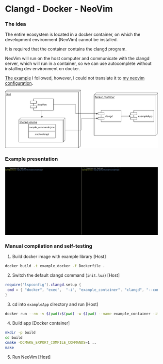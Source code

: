 # Clangd - Docker - NeoVim

### The idea

The entire ecosystem is located in a docker container, on which the development environment (NeoVim) cannot be installed.

It is required that the container contains the clangd program.

NeoVim will run on the host computer and communicate with the clangd server, which will run in a container, so we can use autocomplete without installing dev environment on docker.

[The example](https://bleepcoder.com/languageclient-neovim/411959429/interaction-with-clangd-running-inside-docker-container) I followed, however, I could not translate it to [my neovim configuration](https://github.com/wojciechmadry/dotfiles/blob/main/nvim/init.lua).

![simple_architecture](architecture/simple_architecture.png)

### Example presentation

![example_presentation](examples/presentation.gif)

### Manual compilation and self-testing

1. Build docker image with example library [Host]

```sh
docker build -t example_docker -f Dockerfile .
```

2. Switch the default clangd command (`init.lua`) [Host]

```lua
require('lspconfig').clangd.setup {
 cmd = { "docker", "exec",  "-i", "example_container", "clangd", "--compile-commands-dir=<PATH_TO_REPO>/examples/exampleApp/build"},
}
```

3. cd into `exampleApp` directory and run [Host]

```sh
docker run --rm -v $(pwd):$(pwd) -w $(pwd) --name example_container -it example_docker bash
```

4. Build app [Docker container]

```sh
mkdir -p build
cd build
cmake -DCMAKE_EXPORT_COMPILE_COMMANDS=1 ..
make
```

5. Run NeoVim [Host]
